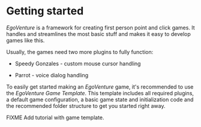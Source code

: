 # Getting started

*EgoVenture* is a framework for creating first person point and click games. It handles and streamlines the most basic stuff and makes it easy to develop games like this.

Usually, the games need two more plugins to fully function:

* Speedy Gonzales - custom mouse cursor handling

* Parrot - voice dialog handling

To easily get started making an *EgoVenture* game, it's recommended to use the *EgoVenture Game Template*. This template includes all required plugins, a default game configuration, a basic game state and initialization code and the recommended folder structure to get you started right away.

FIXME Add tutorial with game template.
